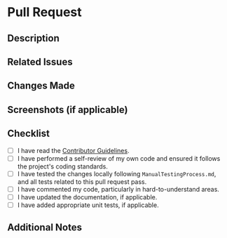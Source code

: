# Pull Request

## Description

<!-- Provide a brief description of the changes made in this pull request. -->

## Related Issues

<!-- Specify any related issues or tickets that this pull request addresses. -->

## Changes Made

<!-- Describe the specific changes made in this pull request. -->

## Screenshots (if applicable)

<!-- Include any relevant screenshots or images to help visualize the changes. -->
<!-- You can take a gif animation screenshot very easily without any additional installation by using this browser-based tool: -->
<!-- https://gifcap.dev -->

## Checklist

<!-- Please select all applicable options. -->
<!-- To select your options, please put an 'x' in the all boxes that apply. -->

- [ ] I have read the [Contributor Guidelines](../CONTRIBUTING.md).
- [ ] I have performed a self-review of my own code and ensured it follows the project's coding standards.
- [ ] I have tested the changes locally following `ManualTestingProcess.md`, and all tests related to this pull request pass.
- [ ] I have commented my code, particularly in hard-to-understand areas.
- [ ] I have updated the documentation, if applicable.
- [ ] I have added appropriate unit tests, if applicable.

## Additional Notes

<!-- Add any additional notes or comments here. -->
<!-- Template credit: This pull request template is based on Embedded Artistry {https://github.com/embeddedartistry/templates/blob/master/.github/PULL_REQUEST_TEMPLATE.md}, Clowder {https://github.com/clowder-framework/clowder/blob/develop/.github/PULL_REQUEST_TEMPLATE.md}, and TalAter {https://github.com/TalAter/open-source-templates} templates. -->

